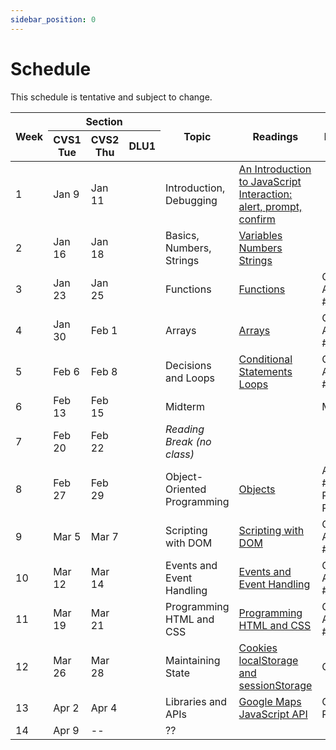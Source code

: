 ```yaml
---
sidebar_position: 0
---
```


# Schedule

This schedule is tentative and subject to change.

<table>
  <thead>
    <tr>
      <th rowspan="2">Week</th>
      <th colspan="3">Section</th>
      <th rowspan="2">Topic</th>
      <th rowspan="2">Readings</th>
      <th rowspan="2">Evaluation</th>
    </tr>
    <tr>
      <th>CVS1<br />Tue</th>
      <th>CVS2<br />Thu</th>
      <th>DLU1</th>
    </tr>
  </thead>
  <tbody>
    <tr>
      <td>1</td>
      <td>Jan 9</td>
      <td>Jan 11</td>
      <td></td>
      <td>Introduction, Debugging</td>
      <td>
        <a href="https://javascript.info/intro">An Introduction to JavaScript</a><br />
        <a href="https://javascript.info/alert-prompt-confirm">Interaction: alert, prompt, confirm</a><br />
      </td>
      <td></td>
    </tr>
    <tr>
      <td>2</td>
      <td>Jan 16</td>
      <td>Jan 18</td>
      <td></td>
      <td>Basics, Numbers, Strings</td>
      <td>
        <a href="/docs/variables">Variables</a><br />
        <a href="/docs/numbers">Numbers</a><br />
        <a href="/docs/strings">Strings</a><br />        
      </td>
      <td></td>
    </tr>
    <tr>
      <td>3</td>
      <td>Jan 23</td>
      <td>Jan 25</td>
      <td></td>
      <td>Functions</td>
      <td>
        <a href="/docs/functions">Functions</a>
      </td>
      <td>
        Quiz #1<br />
        Assignment #1
      </td>
    </tr>
    <tr>
      <td>4</td>
      <td>Jan 30</td>
      <td>Feb 1</td>
      <td></td>
      <td>Arrays</td>
      <td>
        <a href="/docs/arrays">Arrays</a>
      </td>
      <td>
        Quiz #2<br />
        Assignment #2
      </td>
    </tr>
    <tr>
      <td>5</td>
      <td>Feb 6</td>
      <td>Feb 8</td>
      <td></td>
      <td>Decisions and Loops</td>
      <td>
        <a href="/docs/conditional-statements">Conditional Statements</a><br />
        <a href="/docs/loops">Loops</a>
      </td>
      <td>
        Quiz #3<br />
        Assignment #3
      </td>
    </tr>
    <tr>
      <td>6</td>
      <td>Feb 13</td>
      <td>Feb 15</td>
      <td></td>
      <td>Midterm</td>
      <td></td>
      <td>Midterm</td>
    </tr>
    <tr>
      <td>7</td>
      <td>Feb 20</td>
      <td>Feb 22</td>
      <td></td>
      <td><em>Reading Break (no class)</em></td>
      <td></td>
      <td></td>
    </tr>
    <tr>
      <td>8</td>
      <td>Feb 27</td>
      <td>Feb 29</td>
      <td></td>
      <td>Object-Oriented Programming</td>
      <td>
        <a href="/docs/objects">Objects</a>
      </td>
      <td>
        Assignment #4<br />
        Project Proposal
      </td>
    </tr>
    <tr>
      <td>9</td>
      <td>Mar 5</td>
      <td>Mar 7</td>
      <td></td>
      <td>Scripting with DOM</td>
      <td>
        <a href="/docs/DOM-scripting">Scripting with DOM</a>
      </td>
      <td>
        Quiz #4<br />
        Assignment #5
      </td>
    </tr>
    <tr>
      <td>10</td>
      <td>Mar 12</td>
      <td>Mar 14</td>
      <td></td>
      <td>Events and Event Handling</td>
      <td>
        <a href="/docs/events">Events and Event Handling</a>
      </td>
      <td>
        Quiz #5<br />
        Assignment #6
      </td>
    </tr>
    <tr>
      <td>11</td>
      <td>Mar 19</td>
      <td>Mar 21</td>
      <td></td>
      <td>Programming HTML and CSS</td>
      <td>
        <a href="/docs/programming-HTML-CSS">Programming HTML and CSS</a>
      </td>
      <td>
        Quiz #6<br />
        Assignment #7
      </td>
    </tr>
    <tr>
      <td>12</td>
      <td>Mar 26</td>
      <td>Mar 28</td>
      <td></td>
      <td>Maintaining State</td>
      <td>
        <a href="https://javascript.info/cookie">Cookies</a><br />
        <a href="https://javascript.info/localstorage">localStorage and sessionStorage</a>
      </td>
      <td>
        Quiz #7
      </td>
    </tr>
    <tr>
      <td>13</td>
      <td>Apr 2</td>
      <td>Apr 4</td>
      <td></td>
      <td>Libraries and APIs</td>
      <td>
        <a href="https://developers.google.com/maps/documentation/javascript/overview">Google Maps JavaScript API</a><br />
      </td>
      <td>
        Quiz #8<br />
        Project
      </td>
    </tr>
    <tr>
      <td>14</td>
      <td>Apr 9</td>
      <td>--</td>
      <td></td>
      <td>??</td>
      <td></td>
      <td></td>
    </tr>
  </tbody>
</table>
